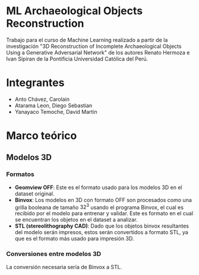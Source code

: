 # ML Archaeological Objects Reconstruction
Trabajo para el curso de Machine Learning realizado a partir de la investigación "3D Reconstruction of Incomplete Archaeological Objects Using a Generative Adversarial Network" de los autores Renato Hermoza e Ivan Sipiran de la Pontificia Universidad Católica del Perú.

# Integrantes
* Anto Chávez, Carolain
* Atarama Leon, Diego Sebastian
* Yanayaco Temoche, David Martin

# Marco teórico

## Modelos 3D

### Formatos
* **Geomview OFF**: Este es el formato usado para los modelos 3D en el dataset original.
* **Binvox**: Los modelos en 3D con formato OFF son procesados como una grilla booleana de tamaño $32^3$ usando el programa Binvox, el cual es recibido por el modelo para entrenar y validar. Este es formato en el cual se encuentran los objetos en el dataset a analizar.
* **STL (stereolithography CAD)**: Dado que los objetos binvox resultantes del modelo serán impresos, estos serán convertidos a formato STL, ya que es el formato más usado para impresión 3D. 

### Conversiones entre modelos 3D
La conversión necesaria sería de Binvox a STL.
